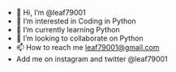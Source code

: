 - 👋 Hi, I’m @leaf79001
- 👀 I’m interested in Coding in Python
- 🌱 I’m currently learning Python
- 💞️ I’m looking to collaborate on Python
- 📫 How to reach me leaf79001@gmail.com
- Add me on instagram and twitter @leaf79001


